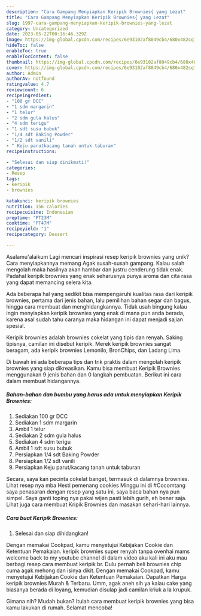 ```yaml
---
description: "Cara Gampang Menyiapkan Keripik Brownies{ yang Lezat"
title: "Cara Gampang Menyiapkan Keripik Brownies{ yang Lezat"
slug: 1997-cara-gampang-menyiapkan-keripik-brownies-yang-lezat
category: Uncategorized
date: 2023-05-22T00:16:46.329Z
image: https://img-global.cpcdn.com/recipes/6e93102af8049cb4/680x482cq70/keripik-brownies-foto-resep-utama.jpg
hideToc: false
enableToc: true
enableTocContent: false
thumbnail: https://img-global.cpcdn.com/recipes/6e93102af8049cb4/680x482cq70/keripik-brownies-foto-resep-utama.jpg
cover: https://img-global.cpcdn.com/recipes/6e93102af8049cb4/680x482cq70/keripik-brownies-foto-resep-utama.jpg
author: Admin
authorAv: notfound
ratingvalue: 4.7
reviewcount: 6
recipeingredient:
- "100 gr DCC"
- "1 sdm margarin"
- "1 telur"
- "2 sdm gula halus"
- "4 sdm terigu"
- "1 sdt susu bubuk"
- "1/4 sdt Baking Powder"
- "1/2 sdt vanili"
- " Keju parutkacang tanah untuk taburan"
recipeinstructions:

- "Selesai dan siap dinikmati!"
categories:
- Resep
tags:
- keripik
- brownies

katakunci: keripik brownies 
nutrition: 156 calories
recipecuisine: Indonesian
preptime: "PT23M"
cooktime: "PT47M"
recipeyield: "1"
recipecategory: Dessert

---
```



Asalamu'alaikum Lagi mencari inspirasi resep keripik brownies yang unik? Cara menyiapkannya memang Agak susah-susah gampang. Kalau salah mengolah maka hasilnya akan hambar dan justru cenderung tidak enak. Padahal keripik brownies yang enak seharusnya punya aroma dan cita rasa yang dapat memancing selera kita.


Ada beberapa hal yang sedikit bisa mempengaruhi kualitas rasa dari keripik brownies, pertama dari jenis bahan, lalu pemilihan bahan segar dan bagus, hingga cara membuat dan menghidangkannya. Tidak usah bingung kalau ingin menyiapkan keripik brownies yang enak di mana pun anda berada, karena asal sudah tahu caranya maka hidangan ini dapat menjadi sajian spesial.

Keripik brownies adalah brownies cokelat yang tipis dan renyah. Saking tipisnya, camilan ini disebut keripik. Merek keripik brownies sangat beragam, ada keripik brownies Lemonilo, BronChips, dan Ladang Lima.


Di bawah ini ada beberapa tips dan trik praktis dalam mengolah keripik brownies yang siap dikreasikan. Kamu bisa membuat Keripik Brownies menggunakan 9 jenis bahan dan 0 langkah pembuatan. Berikut ini cara dalam membuat hidangannya.

<!--inarticleads1-->

##### Bahan-bahan dan bumbu yang harus ada untuk menyiapkan Keripik Brownies:

1. Sediakan 100 gr DCC
1. Sediakan 1 sdm margarin
1. Ambil 1 telur
1. Sediakan 2 sdm gula halus
1. Sediakan 4 sdm terigu
1. Ambil 1 sdt susu bubuk
1. Persiapkan 1/4 sdt Baking Powder
1. Persiapkan 1/2 sdt vanili
1. Persiapkan  Keju parut/kacang tanah untuk taburan


Secara, saya kan pecinta cokelat banget, termasuk di dalamnya brownies. Lihat resep nya mba Hesti pemenang cookies Minggu ini di #Cocomtang saya penasaran dengan resep yang satu ini, saya baca bahan nya pun simpel. Saya ganti toping nya pakai wijen pasti lebih gurih, eh bener saja. Lihat juga cara membuat Kripik Brownies dan masakan sehari-hari lainnya. 

<!--inarticleads2-->

##### Cara buat Keripik Brownies:


1. Selesai dan siap dihidangkan!

Dengan memakai Cookpad, kamu menyetujui Kebijakan Cookie dan Ketentuan Pemakaian. keripik brownies super renyah tanpa ovenhai mams welcome back to my youtube channel di dalam video aku kali ini aku mau berbagi resep cara membuat keripik br. Dulu pernah beli brownies chip cuma agak mehong dan isinya dikit. Dengan memakai Cookpad, kamu menyetujui Kebijakan Cookie dan Ketentuan Pemakaian. Dapatkan Harga keripik brownies Murah &amp; Terbaru. Umm, agak aneh sih ya kalau cake yang biasanya berada di loyang, kemudian disulap jadi camilan kriuk a la krupuk. 

Gimana nih? Mudah bukan? Itulah cara membuat keripik brownies yang bisa kamu lakukan di rumah. Selamat mencoba!
